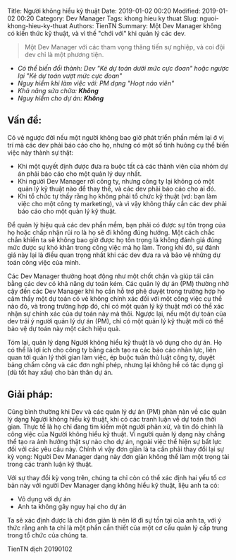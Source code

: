 Title: Người không hiểu kỹ thuật 
Date: 2019-01-02 00:20
Modified: 2019-01-02 00:20 
Category: Dev Manager
Tags: khong hieu ky thuat
Slug: nguoi-khong-hieu-ky-thuat
Authors: TienTN
Summary: Một Dev Manager không có kiến thức kỹ thuật, và vì thế "chới với" khi quản lý các dev.

> Một Dev Manager với các tham vọng thăng tiến sự nghiệp, và coi đội dev chỉ là một phương tiện.

* _Có thể biến đổi thành: Dev "Kẻ dự toán dưới mức cực đoan" hoặc ngược lại "Kẻ dự toán vượt mức cực đoan"_
* _Nguy hiểm khi làm việc với: PM dạng "Hoạt náo viên"_
* _Khả năng sửa chữa: **Không**_
* _Nguy hiểm cho dự án: **Không**_

## Vấn đề:

Có vẻ ngược đời nếu một người không bao giờ phát triển phần mềm lại ở vị trí mà các dev phải báo cáo cho họ, nhưng có một số tình huông cụ thể biến việc này thành sự thật:

* Khi một quyết định được đưa ra buộc tất cả các thành viên của nhóm dự án phải báo cáo cho một quản lý duy nhất.
* Khi người Dev Manager rời công ty, nhưng công ty lại không có một quản lý kỹ thuật nào để thay thế, và các dev phải báo cáo cho ai đó.
* Khi tổ chức tự thấy rằng họ không phải tổ chức kỹ thuật (vd: bạn làm việc cho một công ty marketing), và vì vậy không thấy cần các dev phải báo cáo cho một quản lý kỹ thuật.

Để quản lý hiệu quả các dev phần mềm, bạn phải có được sự tôn trọng của họ hoặc chấp nhận rủi ro là họ sẽ đi không đúng hướng. Một cách chắc chắn khiến ta sẽ không bao giờ được họ tôn trọng là không đánh giá đúng mức được sự khó khăn trong công việc mà họ làm. Trong khi đó, sự đánh giá này lại là điều quan trọng nhất khi các dev đưa ra và bảo vệ những dự toán công việc của mình.

Các Dev Manager thường hoạt động như một chốt chặn và giúp tái cân bằng các dev có khả năng dự toán kém. Các quản lý dự án (PM) thường nhờ cậy đến các Dev Manager khi họ cần hỗ trợ phê duyệt trong trường hợp họ cảm thấy một dự toán có vẻ không chính xác đối với một công việc cụ thể nào đó, và trong trường hợp đó, chỉ có một quản lý kỹ thuật mới có thể xác nhận sự chính xác của dự toán này mà thôi. Ngược lại, nếu một dự toán của dev trái ý người quản lý dự án (PM), chỉ có một quản lý kỹ thuật mới có thể bảo vệ dự toán này một cách hiệu quả.

Tóm lại, quản lý dạng Người không hiểu kỹ thuật là vô dụng cho dự án. Họ có thể là lợi ích cho công ty bằng cách tạo ra các báo cáo nhân lực, liên quan tới quản lý thời gian làm việc, ép buộc tuân thủ luật công ty, duyệt bảng chấm công và các đơn nghỉ phép, nhưng lại không hề có tác dụng gì (dù tốt hay xấu) cho bản thân dự án.

## Giải pháp:

Cũng bình thường khi Dev và các quản lý dự án (PM) phàn nàn về các quản lý dạng Người không hiểu kỹ thuật, khi có các tranh luận về dự toán thời gian. Thực tế là họ chỉ đang tìm kiếm một người phân xử, và tin đó chính là công việc của Người không hiểu kỹ thuật. Vì người quản lý dạng này chẳng  thể tạo ra ảnh hưởng thật sự nào cho dự án, ngoài việc thể hiện sự bất lực đối với các yêu cầu này. Chính vì vậy đơn giản là ta cần phải thay đổi lại sự kỳ vọng: Người Dev Manager dạng này đơn giản không thể làm một trọng tài trong các tranh luận kỹ thuật.

Với sự thay đổi kỳ vọng trên, chúng ta chỉ còn có thể xác định hai yếu tố cơ bản này với người Dev Manager dạng không hiểu kỹ thuật, liệu anh ta có:

* Vô dụng với dự án
* Anh ta không gây nguy hại cho dự án

Ta sẽ xác định được là chỉ đơn giản là nên lờ đi sự tồn tại của anh ta, với ý thức rằng anh ta chỉ là một phần cần thiết của một cơ cấu quản lý cấp trung trong tổ chức của chúng ta.

 TienTN dịch 20190102